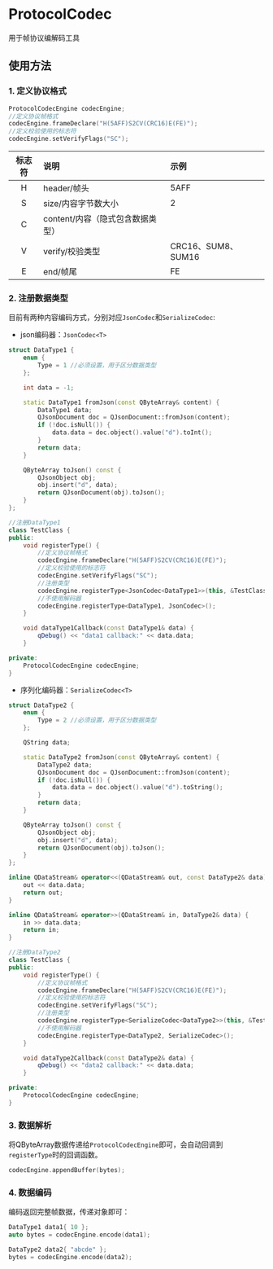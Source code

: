 # ProtocolCodec

用于帧协议编解码工具

## 使用方法

### 1. 定义协议格式

```cpp
ProtocolCodecEngine codecEngine;
//定义协议帧格式
codecEngine.frameDeclare("H(5AFF)S2CV(CRC16)E(FE)");
//定义校验使用的标志符
codecEngine.setVerifyFlags("SC");
```
|标志符|说明|示例|
|:--:|:--|:--|
|H|header/帧头|5AFF|
|S|size/内容字节数大小|2|
|C|content/内容（隐式包含数据类型）||
|V|verify/校验类型|CRC16、SUM8、SUM16|
|E|end/帧尾|FE|

### 2. 注册数据类型

目前有两种内容编码方式，分别对应`JsonCodec`和`SerializeCodec`:  

- json编码器：`JsonCodec<T>`

```cpp
struct DataType1 {
    enum {
        Type = 1 //必须设置，用于区分数据类型
    };

    int data = -1;

    static DataType1 fromJson(const QByteArray& content) {
        DataType1 data;
        QJsonDocument doc = QJsonDocument::fromJson(content);
        if (!doc.isNull()) {
            data.data = doc.object().value("d").toInt();
        }
        return data;
    }

    QByteArray toJson() const {
        QJsonObject obj;
        obj.insert("d", data);
        return QJsonDocument(obj).toJson();
    }
};

//注册DataType1
class TestClass {
public:
    void registerType() {
        //定义协议帧格式
        codecEngine.frameDeclare("H(5AFF)S2CV(CRC16)E(FE)");
        //定义校验使用的标志符
        codecEngine.setVerifyFlags("SC");
        //注册类型
        codecEngine.registerType<JsonCodec<DataType1>>(this, &TestClass::dataType1Callback);
        //不使用解码器
        codecEngine.registerType<DataType1, JsonCodec>();
    }

    void dataType1Callback(const DataType1& data) {
        qDebug() << "data1 callback:" << data.data;
    }

private:
    ProtocolCodecEngine codecEngine;
}
```

- 序列化编码器：`SerializeCodec<T>`

```cpp
struct DataType2 {
    enum {
        Type = 2 //必须设置，用于区分数据类型
    };

    QString data;

    static DataType2 fromJson(const QByteArray& content) {
        DataType2 data;
        QJsonDocument doc = QJsonDocument::fromJson(content);
        if (!doc.isNull()) {
            data.data = doc.object().value("d").toString();
        }
        return data;
    }

    QByteArray toJson() const {
        QJsonObject obj;
        obj.insert("d", data);
        return QJsonDocument(obj).toJson();
    }
};

inline QDataStream& operator<<(QDataStream& out, const DataType2& data) {
    out << data.data;
    return out;
}

inline QDataStream& operator>>(QDataStream& in, DataType2& data) {
    in >> data.data;
    return in;
}

//注册DataType2
class TestClass {
public:
    void registerType() {
        //定义协议帧格式
        codecEngine.frameDeclare("H(5AFF)S2CV(CRC16)E(FE)");
        //定义校验使用的标志符
        codecEngine.setVerifyFlags("SC");
        //注册类型
        codecEngine.registerType<SerializeCodec<DataType2>>(this, &TestClass::dataType2Callback);
        //不使用解码器
        codecEngine.registerType<DataType2, SerializeCodec>();
    }

    void dataType2Callback(const DataType2& data) {
        qDebug() << "data2 callback:" << data.data;
    }

private:
    ProtocolCodecEngine codecEngine;
}
```

### 3. 数据解析

将QByteArray数据传递给`ProtocolCodecEngine`即可，会自动回调到`registerType`时的回调函数。

```cpp
codecEngine.appendBuffer(bytes);
```

### 4. 数据编码

编码返回完整帧数据，传递对象即可：

```cpp
DataType1 data1{ 10 };
auto bytes = codecEngine.encode(data1);

DataType2 data2{ "abcde" };
bytes = codecEngine.encode(data2);
```